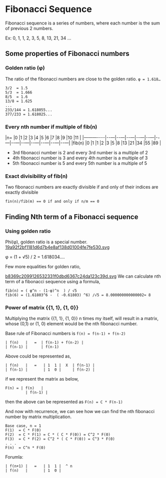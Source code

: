 # Fibonacci Sequence

Fibonacci sequence is a series of numbers, where each number is the sum of previous 2 numbers. 

Ex: 0, 1, 1, 2, 3, 5, 8, 13, 21, 34 …

## Some properties of Fibonacci numbers

### Golden ratio (φ)
The ratio of the fibonacci numbers are close to the golden ratio.  `φ = 1.618…`

```
3/2  = 1.5
5/3  = 1.666
8/5  = 1.6
13/8 = 1.625
...
233/144 = 1.618055...
377/233 = 1.618025...
```

### Every nth number if multiple of fib(n)

|n=     |0  |1  |2  |3  |4  |5  |6  |7  |8  |9  |10 |11 |
|———----|--—|--—|--—|--—|--—|--—|--—|--—|--—|--—|--—|--—|
|fib(n) |0  |1  |1  |2  |3  |5  |8  |13 |21 |34 |55 |89 |

- 3rd fibonacci number is 2 and every 3rd number is a multiple of 2
- 4th fibonacci number is 3 and every 4th number is a multiple of 3
- 5th fibonacci number is 5 and every 5th number is a multiple of 5

### Exact divisibility of fib(n)

Two fibonacci numbers are exactly divisible if and only of their indices are exactly divisible

`fin(n)/fib(m) == 0 if and only if n/m == 0`

## Finding Nth term of a Fibonacci sequence
### Using golden ratio

Phi(φ), golden ratio is a special number. 
<a href='19a92f2bf1181d6d7b4e8af138d01004fe7fe530.svg'>19a92f2bf1181d6d7b4e8af138d01004fe7fe530.svg</a>

φ = (1 + √5) / 2 = 1.618034….

Few more equalities for golden ratio, 

<a href='b8369c2099126532331f0dbd6367c24da123c39d.svg'>b8369c2099126532331f0dbd6367c24da123c39d.svg</a>
We can calculate nth term of a fibonacci sequence using a formula, 
```
fib(n) = ( φ^n - (1-φ)^n  ) / √5
fib(6) = (1.61803^6 -  ( -0.61803) ^6) /√5 = 8.000000000000002≃ 8 
```

### Power of matrix {{1, 1}, {1, 0}}

Multiplying the matrix {{1, 1}, {1, 0}} n times my itself, will result in a matrix, whose (0,1) or (1, 0) element would be the nth fibonacci number.


Base rule of Fibonacci numbers is `f(n) = f(n-1) + f(n-2)`

```
| f(n)   |   =  | f(n-1) + f(n-2) |
| f(n-1) |      | f(n-1)
```

Above could be represented as,
```
| f(n)   |   =   | 1  1 |  X  | f(n-1) |
| f(n-1) |       | 1  0 |     | f(n-2) |
```

if we represent the matrix as below,
```
F(n) = | f(n)   | 
	     | f(n-1) | 
```

then the above can be represented as  `F(n) = C * F(n-1)`

And now with recurrence, we can see how we can find the nth fibonacci number by matrix multiplication. 

```
Base case, n = 1
F(1)  = C * F(0)
F(2)  = C * F(1) = C * ( C * F(0)) = C^2 * F(0) 
F(3)  = C * F(2) = C^2 * ( C * F(0)) = C^3 * F(0) 
. . . 
F(n)  = C^n * F(0)
```

Forumla:

```
| f(n+1) |   =   | 1  1 |  ^ n
| f(n)   |       | 1  0 |
```

